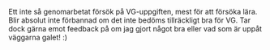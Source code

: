 
Ett inte så genomarbetat försök på VG-uppgiften, mest 
för att försöka lära. Blir absolut inte förbannad om det inte bedöms
tillräckligt bra för VG.
Tar dock gärna emot feedback på om jag gjort något bra eller vad 
som är uppåt väggarna galet! :)
